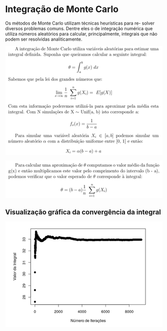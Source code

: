 # Integração de Monte Carlo
Os métodos de Monte Carlo utilizam técnicas heurı́sticas para re-
solver diversos problemas comuns. Dentre eles o de integração numérica
que utiliza números aleatórios para calcular, principalmente, integrais
que não podem ser resolvidas analiticamente.

![screen shot](ss/ss_1.png)

![screen shot](ss/ss_2.png)

## Visualização gráfica da convergência da integral
![screen shot](ss/ss_3.png)
